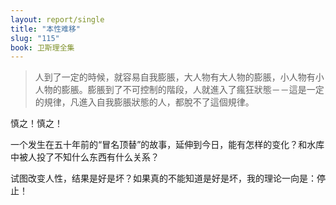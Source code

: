 ```yaml
---
layout: report/single
title: "本性难移"
slug: "115"
book: 卫斯理全集
---
```

>人到了一定的時候，就容易自我膨脹，大人物有大人物的膨脹，小人物有小人物的膨脹。膨脹到了不可控制的階段，人就進入了瘋狂狀態－－這是一定的規律，凡進入自我膨脹狀態的人，都脫不了這個規律。

慎之！慎之！

一个发生在五十年前的“冒名顶替”的故事，延伸到今日，能有怎样的变化？和水库中被人投了不知什么东西有什么关系？

试图改变人性，结果是好是坏？如果真的不能知道是好是坏，我的理论一向是：停止！
